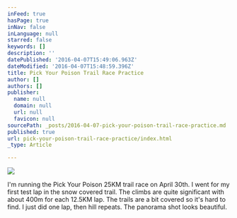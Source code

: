 ```yaml
---
inFeed: true
hasPage: true
inNav: false
inLanguage: null
starred: false
keywords: []
description: ''
datePublished: '2016-04-07T15:49:06.963Z'
dateModified: '2016-04-07T15:48:59.396Z'
title: Pick Your Poison Trail Race Practice
author: []
authors: []
publisher:
  name: null
  domain: null
  url: null
  favicon: null
sourcePath: _posts/2016-04-07-pick-your-poison-trail-race-practice.md
published: true
url: pick-your-poison-trail-race-practice/index.html
_type: Article

---
```

![](https://the-grid-user-content.s3-us-west-2.amazonaws.com/08ab5817-e225-4555-981b-0cb80e66d123.jpg)

I'm running the Pick Your Poison 25KM trail race on April 30th. I went for my first test lap in the snow covered trail. The climbs are quite significant with about 400m for each 12.5KM lap. The trails are a bit covered so it's hard to find. I just did one lap, then hill repeats. The panorama shot looks beautiful.